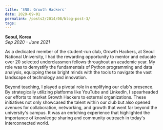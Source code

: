 ```yaml
---
title: 'SNU: Growth Hackers'
date: 2020-09-01
permalink: /posts2/2014/08/blog-post-3/
tags:
---
```


<b>Seoul, Korea</b><br><i>Sep 2020 - June 2021</i>

As a dedicated member of the student-run club, Growth Hackers, at Seoul National University, I had the rewarding opportunity to mentor and educate over 20 selected underclassmen fellows throughout an academic year. My role was to demystify the fundamentals of Python programming and data analysis, equipping these bright minds with the tools to navigate the vast landscape of technology and innovation.

Beyond teaching, I played a pivotal role in amplifying our club's presence. By strategically utilizing platforms like YouTube and LinkedIn, I spearheaded our efforts to market Growth Hackers to external organizations. These initiatives not only showcased the talent within our club but also opened avenues for collaboration, networking, and growth that went far beyond the university's campus. It was an enriching experience that highlighted the importance of knowledge sharing and community outreach in today's interconnected world.